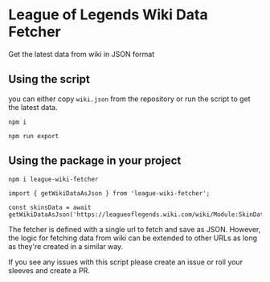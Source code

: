 # League of Legends Wiki Data Fetcher

Get the latest data from wiki in JSON format

## Using the script
you can either copy `wiki.json` from the repository or run the script to get the latest data.

```
npm i

npm run export
```

## Using the package in your project

```
npm i league-wiki-fetcher
```

```
import { getWikiDataAsJson } from 'league-wiki-fetcher';

const skinsData = await getWikiDataAsJson('https://leagueoflegends.wiki.com/wiki/Module:SkinData/data');
```

The fetcher is defined with a single url to fetch and save as JSON. However, the logic for fetching data from wiki can be extended to other URLs as long as they're created in a similar way.

If you see any issues with this script please create an issue or roll your sleeves and create a PR.

